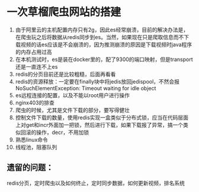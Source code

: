 # 一次草榴爬虫网站的搭建

1. 由于阿里云的主机配置内存只有2g，因此es经常崩溃，目前的解决办法是，在爬虫玩之后将数据从redis同步到es。当然，如果现在只是爬取信息而不下载视频的话es应该是不会崩溃的，因为推测崩溃的原因是下载视频时java程序的内存占用过高
2. 在本机测试时，es是装在docker里的，配了9300的端口映射，但是transport还是一直连不上es
3. redis的分页目前还是比较粗糙，后面再看看
4. redis的资源释放：一定要在finally块中将jedis放回jedispool，不然会报NoSuchElementException: Timeout waiting for idle object
5. es远程连接的配置，以及不能以root用户进行操作
6. nginx403的排查
7. 爬虫的时候，尤其是文件下载的部分，要写得健壮
8. 控制文件下载的数量，使用redis实现一盒类似于分布式锁，应当在代码层面上对get和incr外面加一把锁，然后进行下载，如果下载报了异常，搞一个类似回滚的操作，decr，不用加锁
9. 熟悉linux命令
10. 线程池，阻塞队列

## 遗留的问题：
redis分页，定时爬虫以及如何终止，定时同步数据，如何更新视频，排名系统